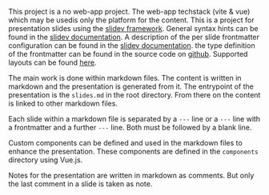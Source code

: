 This project is a no web-app project. The web-app techstack (vite & vue) which may be usedis only the platform for the content.
This is a project for presentation slides using the [slidev framework](https://sli.dev).
General syntax hints can be found in the [slidev documentation](https://sli.dev/guide/syntax).
A description of the per slide frontmatter configuration can be found in the [slidev documentation](https://sli.dev/custom/#frontmatter). the type definition of the frontmatter can be found in the source code on [github](https://raw.githubusercontent.com/slidevjs/slidev/refs/heads/main/packages/types/src/config.ts).
Supported layouts can be found [here](https://sli.dev/builtin/layouts).

The main work is done within markdown files. The content is written in markdown and the presentation is generated from it.
The entrypoint of the presentation is the `slides.md` in the root directory.
From there on the content is linked to other markdown files.

Each slide within a markdown file is separated by a `---` line or a `---` line with a frontmatter and a further `---` line. Both must be followed by a blank line.

Custom components can be defined and used in the markdown files to enhance the presentation.
These components are defined in the `components` directory using Vue.js.

Notes for the presentation are written in markdown as comments. But only the last comment in a slide is taken as note.